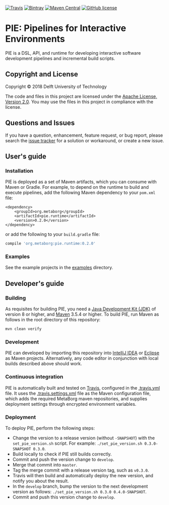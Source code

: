 [![Travis](https://img.shields.io/travis/metaborg/pie.svg)](https://travis-ci.org/metaborg/pie)
[![Bintray](https://api.bintray.com/packages/metaborg/maven/pie/images/download.svg)](https://bintray.com/metaborg/maven/pie/_latestVersion)
[![Maven Central](https://maven-badges.herokuapp.com/maven-central/org.metaborg/pie.runtime/badge.svg)](https://maven-badges.herokuapp.com/maven-central/org.metaborg/pie.runtime)
[![GitHub license](https://img.shields.io/github/license/metaborg/pie.svg)](https://github.com/metaborg/pie/blob/master/LICENSE)

# PIE: Pipelines for Interactive Environments

PIE is a DSL, API, and runtime for developing interactive software development pipelines and incremental build scripts.

## Copyright and License

Copyright © 2018 Delft University of Technology

The code and files in this project are licensed under the [Apache License, Version 2.0](https://www.apache.org/licenses/LICENSE-2.0).
You may use the files in this project in compliance with the license.

## Questions and Issues

If you have a question, enhancement, feature request, or bug report, please search the [issue tracker](https://github.com/Virtlink/commons-configuration2-jackson/issues) for a solution or workaround, or create a new issue.


## User's guide

### Installation

PIE is deployed as a set of Maven artifacts, which you can consume with Maven or Gradle.
For example, to depend on the runtime to build and execute pipelines, add the following Maven dependency to your `pom.xml` file:

```maven-pom
<dependency>
    <groupId>org.metaborg</groupId>
    <artifactId>pie.runtime</artifactId>
    <version>0.2.0</version>
</dependency>
```

or add the following to your `build.gradle` file:

```gradle
compile 'org.metaborg:pie.runtime:0.2.0'
```

### Examples

See the example projects in the [examples](examples) directory.


## Developer's guide

### Building

As requisites for building PIE, you need a [Java Development Kit (JDK)](http://www.oracle.com/technetwork/java/javase/downloads/index.html) of version 8 or higher, and [Maven](https://maven.apache.org/download.cgi) 3.5.4 or higher.
To build PIE, run Maven as follows in the root directory of this repository:

```bash
mvn clean verify
```

### Development

PIE can developed by importing this repository into [IntelliJ IDEA](https://www.jetbrains.com/idea/) or [Eclipse](http://www.eclipse.org/) as Maven projects.
Alternatively, any code editor in conjunction with local builds described above should work.

### Continuous integration

PIE is automatically built and tested on [Travis](https://travis-ci.org/metaborg/pie), configured in the [.travis.yml](.travis.yml) file.
It uses the [.travis.settings.xml](.travis.settings.xml) file as the Maven configuration file, which adds the required MetaBorg maven repositories, and supplies deployment settings through encrypted environment variables.

### Deployment

To deploy PIE, perform the following steps:

* Change the version to a release version (without `-SNAPSHOT`) with the `set_pie_version.sh` script. For example: `./set_pie_version.sh 0.3.0-SNAPSHOT 0.3.0`.
* Build locally to check if PIE still builds correctly.
* Commit and push the version change to `develop`.
* Merge that commit into `master`.
* Tag the merge commit with a release version tag, such as `v0.3.0`.
* Travis will then build and automatically deploy the new version, and notify you about the result.
* In the `develop` branch, bump the version to the next development version as follows: `./set_pie_version.sh 0.3.0 0.4.0-SNAPSHOT`.
* Commit and push this version change to `develop`.

